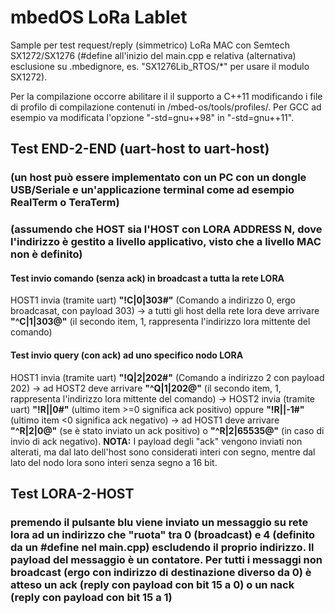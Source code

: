 # mbedOS LoRa Lablet

Sample per test request/reply (simmetrico) LoRa MAC con Semtech SX1272/SX1276 (#define all'inizio del main.cpp e relativa (alternativa) esclusione su .mbedignore, es. "SX1276Lib_RTOS/*" per usare il modulo SX1272).

Per la compilazione occorre abilitare il il supporto a C++11 modificando i file di profilo di compilazione contenuti in /mbed-os/tools/profiles/. Per GCC ad esempio va modificata l'opzione "-std=gnu++98" in "-std=gnu++11".
 
## Test END-2-END (uart-host to uart-host)

### (un host può essere implementato con un PC con un dongle USB/Seriale e un'applicazione terminal come ad esempio RealTerm o TeraTerm)

### (assumendo che HOST<N> sia l'HOST con LORA ADDRESS N, dove l'indirizzo è gestito a livello applicativo, visto che a livello MAC non è definito)

#### Test invio comando (senza ack) in broadcast a tutta la rete LORA

HOST1 invia (tramite uart) __"!C|0|303#"__ (Comando a indirizzo 0, ergo broadcasat, con payload 303) -> a tutti gli host della rete lora deve arrivare __"^C|1|303@"__ (il secondo item, 1, rappresenta l'indirizzo lora mittente del comando)

#### Test invio query (con ack) ad uno specifico nodo LORA

HOST1 invia (tramite uart) __"!Q|2|202#"__ (Comando a indirizzo 2 con payload 202) -> ad HOST2 deve arrivare __"^Q|1|202@"__ (il secondo item, 1, rappresenta l'indirizzo lora mittente del comando) -> HOST2 invia (tramite uart) __"!R||0#"__ (ultimo item >=0 significa ack positivo) oppure __"!R||-1#"__ (ultimo item <0 significa ack negativo) -> ad HOST1 deve arrivare __"^R|2|0@"__ (se è stato inviato un ack positivo) o __"^R|2|65535@"__ (in caso di invio di ack negativo). __NOTA:__ I payload degli "ack" vengono inviati non alterati, ma dal lato dell'host sono considerati interi con segno, mentre dal lato del nodo lora sono interi senza segno a 16 bit.

## Test LORA-2-HOST

### premendo il pulsante blu viene inviato un messaggio su rete lora ad un indirizzo che "ruota" tra 0 (broadcast) e 4 (definito da un #define nel main.cpp) escludendo il proprio indirizzo. Il payload del messaggio è un contatore. Per tutti i messaggi non broadcast (ergo con indirizzo di destinazione diverso da 0) è atteso un ack (reply con payload con bit 15 a 0) o un nack (reply con payload con bit 15 a 1) 